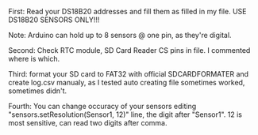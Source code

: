 First: Read your DS18B20 addresses and fill them as filled in my file. USE DS18B20 SENSORS ONLY!!!

Note: Arduino can hold up to 8 sensors @ one pin, as they're digital.

Second: Check RTC module, SD Card Reader CS pins in file. I commented where is which.

Third: format your SD card to FAT32 with official SDCARDFORMATER and create log.csv manualy, as I tested auto creating file sometimes worked, sometimes didn't.

Fourth: You can change occuracy of your sensors editing "sensors.setResolution(Sensor1, 12)" line, the digit after "Sensor1". 12 is most sensitive, can read two digits after comma.
